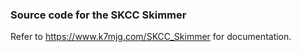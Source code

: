 ### Source code for the SKCC Skimmer

Refer to https://www.k7mjg.com/SKCC_Skimmer for documentation.